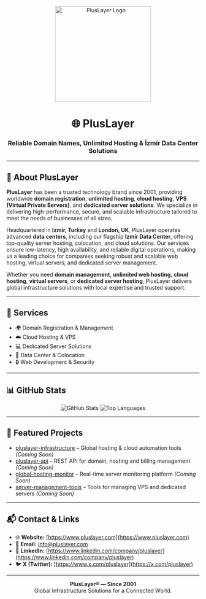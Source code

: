 <!--
Keywords: PlusLayer, Hosting, Domain, Cloud, VPS, Dedicated Servers, Data Center, Web Development, Global Infrastructure, İzmir, London, Unlimited Hosting, Server Hosting
-->

<p align="center">
  <img src="https://www.pluslayer.com/templates/pluslayer/svg/logo_pluslayer.svg" alt="PlusLayer Logo" width="250">
</p>

<h1 align="center">🌐 PlusLayer</h1>
<h3 align="center">Reliable Domain Names, Unlimited Hosting & İzmir Data Center Solutions</h3>

---

## 📌 About PlusLayer

**PlusLayer** has been a trusted technology brand since 2001, providing worldwide **domain registration**, **unlimited hosting**, **cloud hosting**, **VPS (Virtual Private Servers)**, and **dedicated server solutions**. We specialize in delivering high-performance, secure, and scalable infrastructure tailored to meet the needs of businesses of all sizes.

Headquartered in **Izmir, Turkey** and **London, UK**, PlusLayer operates advanced **data centers**, including our flagship **Izmir Data Center**, offering top-quality server hosting, colocation, and cloud solutions. Our services ensure low-latency, high availability, and reliable digital operations, making us a leading choice for companies seeking robust and scalable web hosting, virtual servers, and dedicated server management.

Whether you need **domain management**, **unlimited web hosting**, **cloud hosting**, **virtual servers**, or **dedicated server hosting**, PlusLayer delivers global infrastructure solutions with local expertise and trusted support.

---

## 🚀 Services
- 🌍 Domain Registration & Management  
- ☁️ Cloud Hosting & VPS  
- 💻 Dedicated Server Solutions  
- 🏢 Data Center & Colocation  
- 🔒 Web Development & Security  

---

## 📊 GitHub Stats
<p align="center">
  <img src="https://github-readme-stats.vercel.app/api?username=pluslayer&show_icons=true&theme=transparent&title_color=0A73B7&icon_color=0A73B7&text_color=C9D1D9&bg_color=0D1117&hide_border=true" alt="GitHub Stats" />
  <img src="https://github-readme-stats.vercel.app/api/top-langs/?username=pluslayer&layout=compact&theme=transparent&title_color=0A73B7&text_color=C9D1D9&bg_color=0D1117&hide_border=true" alt="Top Languages" />
</p>

---

## 📂 Featured Projects
- [pluslayer-infrastructure](#) – Global hosting & cloud automation tools *(Coming Soon)*  
- [pluslayer-api](#) – REST API for domain, hosting and billing management *(Coming Soon)*  
- [global-hosting-monitor](#) – Real-time server monitoring platform *(Coming Soon)*  
- [server-management-tools](#) – Tools for managing VPS and dedicated servers *(Coming Soon)*  

---

## 📬 Contact & Links
- 🌐 **Website:** [https://www.pluslayer.com](https://www.pluslayer.com)  
- 📧 **Email:** [info@pluslayer.com](mailto:info@pluslayer.com)  
- 💼 **LinkedIn:** [https://www.linkedin.com/company/pluslayer](https://www.linkedin.com/company/pluslayer)  
- 🐦 **X (Twitter):** [https://www.x.com/pluslayer](https://x.com/pluslayer)  

---

<p align="center">
  <b>PlusLayer® — Since 2001</b><br>
  Global Infrastructure Solutions for a Connected World.
</p>
